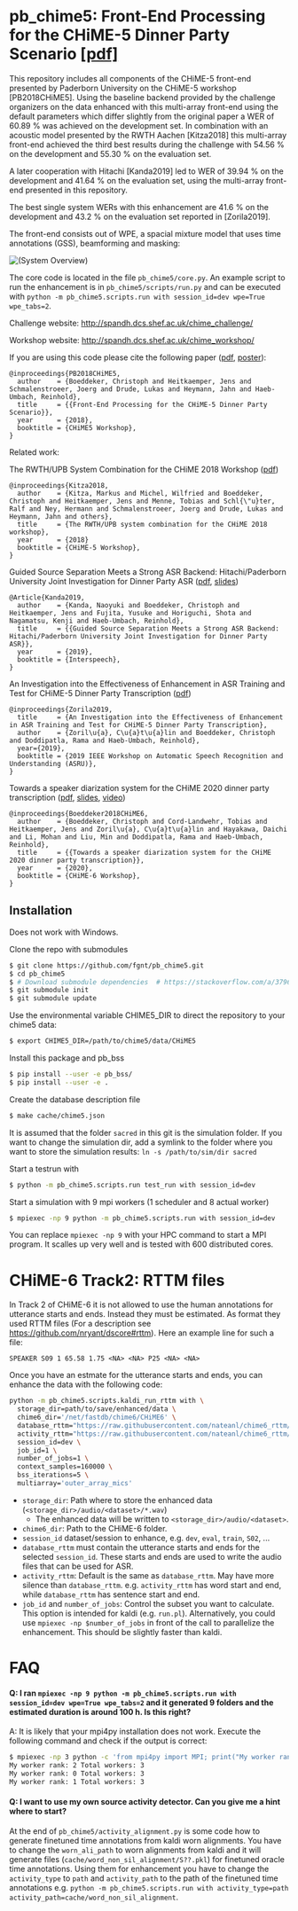 # pb_chime5: Front-End Processing for the CHiME-5 Dinner Party Scenario [\[pdf\]](http://spandh.dcs.shef.ac.uk/chime_workshop/papers/CHiME_2018_paper_boeddecker.pdf)

This repository includes all components of the CHiME-5 front-end presented by Paderborn University on the CHiME-5 workshop [PB2018CHiME5].
Using the baseline backend provided by the challenge organizers on the data enhanced with this multi-array front-end using the default parameters which differ slightly from the original paper a WER of 60.89 % was achieved on the development set.
In combination with an acoustic model presented by the RWTH Aachen [Kitza2018] this multi-array front-end achieved the third best results during the challenge with 54.56 % on the development and 55.30 % on the evaluation set.

A later cooperation with Hitachi [Kanda2019] led to WER of 39.94 % on the development and 41.64 % on the evaluation set, using the multi-array front-end presented in this repository.

The best single system WERs with this enhancement are 41.6 % on the development and 43.2 % on the evaluation set reported in [Zorila2019].

The front-end consists out of WPE, a spacial mixture model that uses time annotations (GSS), beamforming and masking:

![(System Overview)](doc/images/system.svg)

The core code is located in the file `pb_chime5/core.py`.
An example script to run the enhancement is in `pb_chime5/scripts/run.py` and can be executed with `python -m pb_chime5.scripts.run with session_id=dev wpe=True wpe_tabs=2`.

Challenge website: http://spandh.dcs.shef.ac.uk/chime_challenge/

Workshop website: http://spandh.dcs.shef.ac.uk/chime_workshop/

If you are using this code please cite the following paper ([pdf](https://groups.uni-paderborn.de/nt/pubs/2018/INTERSPEECH_2018_Heitkaemper_Paper.pdf), [poster](https://groups.uni-paderborn.de/nt/pubs/2018/INTERSPEECH_2018_Heitkaemper_Poster.pdf)):
```
@inproceedings{PB2018CHiME5,
  author    = {Boeddeker, Christoph and Heitkaemper, Jens and Schmalenstroeer, Joerg and Drude, Lukas and Heymann, Jahn and Haeb-Umbach, Reinhold},
  title     = {{Front-End Processing for the CHiME-5 Dinner Party Scenario}},
  year      = {2018},
  booktitle = {CHiME5 Workshop},
}
```

Related work:

The RWTH/UPB System Combination for the CHiME 2018 Workshop ([pdf](https://groups.uni-paderborn.de/nt/pubs/2018/INTERSPEECH_2018_Heitkaemper_RWTH_Paper.pdf))
```
@inproceedings{Kitza2018,
  author    = {Kitza, Markus and Michel, Wilfried and Boeddeker, Christoph and Heitkaemper, Jens and Menne, Tobias and Schl{\"u}ter, Ralf and Ney, Hermann and Schmalenstroeer, Joerg and Drude, Lukas and Heymann, Jahn and others},
  title     = {The RWTH/UPB system combination for the CHiME 2018 workshop},
  year      = {2018}
  booktitle = {CHiME-5 Workshop},
}
```
Guided Source Separation Meets a Strong ASR Backend: Hitachi/Paderborn University Joint Investigation for Dinner Party ASR ([pdf](https://arxiv.org/pdf/1905.12230.pdf), [slides](https://groups.uni-paderborn.de/nt/pubs/2018/INTERSPEECH_2019_Boeddeker_Slides.pdf))
```
@Article{Kanda2019,
  author    = {Kanda, Naoyuki and Boeddeker, Christoph and Heitkaemper, Jens and Fujita, Yusuke and Horiguchi, Shota and Nagamatsu, Kenji and Haeb-Umbach, Reinhold},
  title     = {{Guided Source Separation Meets a Strong ASR Backend: Hitachi/Paderborn University Joint Investigation for Dinner Party ASR}},
  year      = {2019},
  booktitle = {Interspeech},
}
```
An Investigation into the Effectiveness of Enhancement in ASR Training and Test for CHiME-5 Dinner Party Transcription ([pdf](https://arxiv.org/pdf/1909.12208.pdf))
```
@inproceedings{Zorila2019,
  title     = {An Investigation into the Effectiveness of Enhancement in ASR Training and Test for CHiME-5 Dinner Party Transcription},
  author    = {Zoril\u{a}, C\u{a}t\u{a}lin and Boeddeker, Christoph and Doddipatla, Rama and Haeb-Umbach, Reinhold},
  year={2019},
  booktitle = {2019 IEEE Workshop on Automatic Speech Recognition and Understanding (ASRU)},
}
```

Towards a speaker diarization system for the CHiME 2020 dinner party transcription ([pdf](https://chimechallenge.github.io/chime2020-workshop/abstracts/CHiME_2020_abstract_boeddeker.pdf), [slides](https://chimechallenge.github.io/chime2020-workshop/presentations/CHiME_2020_slides_boeddeker.pdf), [video](https://www.youtube.com/watch?v=tQhrqhVtsQI&feature=youtu.be))
```
@inproceedings{Boeddeker2018CHiME6,
  author    = {Boeddeker, Christoph and Cord-Landwehr, Tobias and Heitkaemper, Jens and Zoril\u{a}, C\u{a}t\u{a}lin and Hayakawa, Daichi and Li, Mohan and Liu, Min and Doddipatla, Rama and Haeb-Umbach, Reinhold},
  title     = {{Towards a speaker diarization system for the CHiME 2020 dinner party transcription}},
  year      = {2020},
  booktitle = {CHiME-6 Workshop},
}
```

## Installation

Does not work with Windows.

Clone the repo with submodules
```bash
$ git clone https://github.com/fgnt/pb_chime5.git
$ cd pb_chime5
$ # Download submodule dependencies  # https://stackoverflow.com/a/3796947/5766934
$ git submodule init  
$ git submodule update
```
Use the environmental variable CHIME5_DIR to direct the repository to your chime5 data:
```bash
$ export CHIME5_DIR=/path/to/chime5/data/CHiME5
```

Install this package and pb_bss 
```bash
$ pip install --user -e pb_bss/
$ pip install --user -e .
```

Create the database description file
```bash
$ make cache/chime5.json
```

It is assumed that the folder `sacred` in this git is the simulation folder.
If you want to change the simulation dir, add a symlink to the folder where you want to store the simulation results: `ln -s /path/to/sim/dir sacred`

Start a testrun with
```bash
$ python -m pb_chime5.scripts.run test_run with session_id=dev
```

Start a simulation with 9 mpi workers (1 scheduler and 8 actual worker)
```bash
$ mpiexec -np 9 python -m pb_chime5.scripts.run with session_id=dev
```
You can replace `mpiexec -np 9` with your HPC command to start a MPI program.
It scalles up very well and is tested with 600 distributed cores.

# CHiME-6 Track2: RTTM files

In Track 2 of CHiME-6 it is not allowed to use the human annotations for
utterance starts and ends.
Instead they must be estimated. As format they used RTTM files
(For a description see https://github.com/nryant/dscore#rttm).
Here an example line for such a file:
```
SPEAKER S09 1 65.58 1.75 <NA> <NA> P25 <NA> <NA>
```

Once you have an estmate for the utterance starts and ends, you can enhance the
data with the following code:

```bash
python -m pb_chime5.scripts.kaldi_run_rttm with \
  storage_dir=path/to/save/enhanced/data \
  chime6_dir='/net/fastdb/chime6/CHiME6' \
  database_rttm="https://raw.githubusercontent.com/nateanl/chime6_rttm/master/dev_rttm" \
  activity_rttm="https://raw.githubusercontent.com/nateanl/chime6_rttm/master/dev_rttm" \
  session_id=dev \
  job_id=1 \
  number_of_jobs=1 \
  context_samples=160000 \
  bss_iterations=5 \
  multiarray='outer_array_mics'
```
 - `storage_dir`: Path where to store the enhanced data (`<storage_dir>/audio/<dataset>/*.wav`)
   - The enhanced data will be written to `<storage_dir>/audio/<dataset>`.
 - `chime6_dir`: Path to the CHiME-6 folder.
 - `session_id` dataset/session to enhance, e.g. `dev`, `eval`, `train`, `S02`, ...
 - `database_rttm` must contain the utterance starts and ends for the selected `session_id`. These starts and ends are used to write the audio files that can be used for ASR.
 - `activity_rttm`: Default is the same as `database_rttm`. May have more silence than `database_rttm`. e.g. `activity_rttm` has word start and end, while `database_rttm` has sentence start and end.
 - `job_id` and `number_of_jobs`: Control the subset you want to calculate. This option is intended for kaldi (e.g. `run.pl`). Alternatively, you could use `mpiexec -np $number_of_jobs` in front of the call to parallelize the enhancement. This should be slightly faster than kaldi.


# FAQ

#### Q: I ran `mpiexec -np 9 python -m pb_chime5.scripts.run with session_id=dev wpe=True wpe_tabs=2` and it generated 9 folders and the estimated duration is around 100 h. Is this right?
A: It is likely that your mpi4py installation does not work. Execute the following command and check if the output is correct:
```bash
$ mpiexec -np 3 python -c 'from mpi4py import MPI; print("My worker rank:", MPI.COMM_WORLD.rank, "Total workers:", MPI.COMM_WORLD.size)'
My worker rank: 2 Total workers: 3
My worker rank: 0 Total workers: 3
My worker rank: 1 Total workers: 3
```

#### Q: I want to use my own source activity detector. Can you give me a hint where to start?
At the end of `pb_chime5/activity_alignment.py` is some code how to generate finetuned time annotations from kaldi worn alignments.
You have to change the `worn_ali_path` to worn alignments from kaldi and it will generate files (`cache/word_non_sil_alignment/S??.pkl`) for finetuned oracle time annotations.
Using them for enhancement you have to change the `activity_type` to `path` and `activity_path` to the path of the finetuned time annotations
e.g. `python -m pb_chime5.scripts.run with activity_type=path activity_path=cache/word_non_sil_alignment`.

